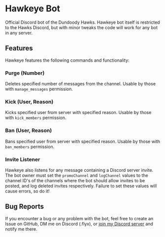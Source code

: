# Hawkeye Bot
Official Discord bot of the Dundoody Hawks.
Hawkeye bot itself is restricted to the Hawks Discord, 
but with minor tweaks the code will work for any bot in any server.

## Features
Hawkeye features the following commands and functionality:

### Purge (Number)
Deletes specified number of messages from the channel.
Usable by those with `manage_messages` permission.

### Kick (User, Reason)
Kicks specified user from server with specified reason.
Usable by those with `kick_members` permission.

### Ban (User, Reason)
Bans specified user from server with specified reason.
Usable by those with `ban_members` permission.

### Invite Listener
Hawkeye also listens for any message containing a Discord server invite.
The bot owner must set the `promoChannel` and `logChannel` values to the channel ID's of the channels where the bot should
allow invites to be posted, and log deleted invites respectively. Failure to set these values will cause errors, so do it!

## Bug Reports
If you encounter a bug or any problem with the bot, feel free
to create an Issue on GitHub, DM me on Discord (.flyx), or [join my Discord server](https://discord.gg/flyx) and notify me there.